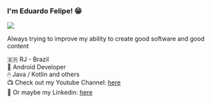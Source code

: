 <h3>I'm Eduardo Felipe! 😁</h3>  

![](https://komarev.com/ghpvc/?username=edufelip)  

Always trying to improve my ability to create good software and good content  

🇧🇷 RJ - Brazil  
📱 Android Developer   
🖱 Java / Kotlin and others  
📺 Check out my Youtube Channel: [here](https://www.youtube.com/channel/UCYcwwX7nDU_U0FP-TsXMwVg)  
🏢 Or maybe my Linkedin: [here](https://www.linkedin.com/in/eduardo-felipe-dev)  
